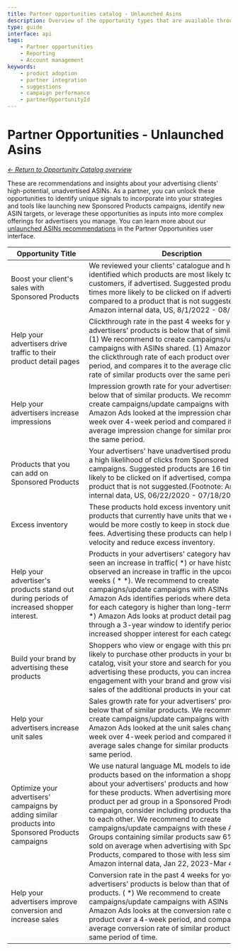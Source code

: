 ```yaml
---
title: Partner opportunities catalog - Unlaunched Asins
description: Overview of the opportunity types that are available through the Partner Opportunities API, with descriptions of rationale for each.
type: guide
interface: api
tags:
    - Partner opportunities
    - Reporting
    - Account management
keywords:
    - product adoption
    - partner integration
    - suggestions
    - campaign performance
    - partnerOpportunityId
---
```


# Partner Opportunities - Unlaunched Asins

[*← Return to Opportunity Catalog overview*](guides/recommendations/partner-opportunities/catalog/overview)

These are recommendations and insights about your advertising clients' high-potential, unadvertised ASINs. As a partner, you can unlock these opportunities to identify unique signals to incorporate into your strategies and tools like launching new Sponsored Products campaigns, identify new ASIN targets, or leverage these opportunities as inputs into more complex offerings for advertisers you manage. You can learn more about our [unlaunched ASINs recommendations](https://advertising.amazon.com/partner-network/growth/opportunities/types/UNLAUNCHED_ASINS) in the Partner Opportunities user interface.

| <div style="min-width: 160px;">Opportunity Title</div> | <div style="min-width: 420px;">Description</div> | Opportunity ID |
| --- | --- | --- |
| Boost your client's sales with Sponsored Products	|We reviewed your clients' catalogue and have identified which products are most likely to engage customers, if advertised. Suggested products are 46 times more likely to be clicked on if advertised, compared to a product that is not suggested ( \* Amazon internal data, US, 8/1/2022 - 08/26/2022)	|amzn1.ads-partner1.opportunity.<br/>c3ffab5b-ed4d-45c3-b05e-c7e899f33c43	|
| Help your advertisers drive traffic to their product detail pages	|Clickthrough rate in the past 4 weeks for your advertisers' products is below that of similar products. (1) We recommend to create campaigns/update campaigns with ASINs shared. (1) Amazon Ads looks at the clickthrough rate of each product over a 4-week period, and compares it to the average clickthrough rate of similar products over the same period of time.	|amzn1.ads-partner1.opportunity.<br/>11d095aa-02e7-4c10-9a42-7602f62243f9	|
| Help your advertisers increase impressions	|Impression growth rate for your advertisers' products is below that of similar products. We recommend to create campaigns/update campaigns with these ASINs. Amazon Ads looked at the impression change for a 4-week over 4-week period and compared it to the average impression change for similar products over the same period.	|amzn1.ads-partner1.opportunity.<br/>33dd5367-23fd-4126-87e7-1beb895be903	|
| Products that you can add on Sponsored Products	|Your advertisers' have unadvertised products that have a high likelihood of clicks from Sponsored Product campaigns. Suggested products are 16 times more likely to be clicked on if advertised, compared to a product that is not suggested.(Footnote: Amazon internal data, US, 06/22/2020 - 07/18/2020)	|amzn1.ads-partner1.opportunity.<br/>37b43715-ce84-4700-b6f2-a56a18b764a8	|
| Excess inventory	|These products hold excess inventory units. These are products that currently have units that we estimate would be more costly to keep in stock due to storage fees. Advertising these products can help boost sales velocity and reduce excess inventory.	|amzn1.ads-partner1.opportunity.<br/>71d6ac8a-a1c8-473e-bad4-50ad8eb36702	|
| Help your advertiser's products stand out during periods of increased shopper interest.	|Products in your advertisers' category have recently seen an increase in traffic( \*) or have historically observed an increase in traffic in the upcoming 4 weeks ( \* \*). We recommend to create campaigns/update campaigns with ASINs shared. ( \*) Amazon Ads identifies periods where detail page views for each category is higher than long-term average. ( \* \*) Amazon Ads looks at product detail page views through a 3-year window to identify periods of increased shopper interest for each category.	|amzn1.ads-partner1.opportunity.<br/>7969c069-0a62-4689-8dcf-62de7567a7fc	|
| Build your brand by advertising these products	|Shoppers who view or engage with this product are likely to purchase other products in your brand's catalog, visit your store and search for your brand. By advertising these products, you can increase shopper engagement with your brand and grow visibility and sales of the additional products in your catalog.	|amzn1.ads-partner1.opportunity.<br/>bac55dbf-0f45-4844-b70d-5aa04bbb8f96	|
| Help your advertisers increase unit sales	|Sales growth rate for your advertisers' products is below that of similar products. We recommend to create campaigns/update campaigns with these ASINs. Amazon Ads looked at the unit sales change for a 4-week over 4-week period and compared it to the average sales change for similar products over the same period.	|amzn1.ads-partner1.opportunity.<br/>d34f605a-ffef-42dc-a99b-3b3ad64208e6	|
| Optimize your advertisers' campaigns by adding similar products into Sponsored Products campaigns	|We use natural language ML models to identify similar products based on the information a shopper can view about your advertisers' products and how they search for these products. When advertising more than one product per ad group in a Sponsored Products campaign, consider including products that are similar to each other. We recommend to create campaigns/update campaigns with these ASINs. Ad Groups containing similar products saw 6% more units sold on average when advertising with Sponsored Products, compared to those with less similar products. Amazon internal data, Jan 22, 2023-Mar 4, 2023.	|amzn1.ads-partner1.opportunity.<br/>f933b3f1-853a-4bf1-8b40-43bca5b6f433	|
| Help your advertisers improve conversion and increase sales	|Conversion rate in the past 4 weeks for your advertisers' products is below than that of similar products. ( \*) We recommend to create campaigns/update campaigns with ASINs shared. ( \*) Amazon Ads looks at the conversion rate of each product over a 4-week period, and compares it to the average conversion rate of similar products over the same period of time.	|amzn1.ads-partner1.opportunity.<br/>ff40a0aa-c32a-4c02-b496-2c9576beb622	|

